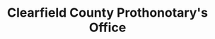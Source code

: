 ---
layout: repo
title: "Clearfield County Prothonotary's Office"
id: 13746
permalink: repos/13746/
---